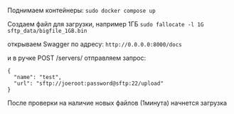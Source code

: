 Поднимаем контейнеры:
```sudo docker compose up```

Создаем файл для загрузки, например 1ГБ
```sudo fallocate -l 1G sftp_data/bigfile_1GB.bin```

открываем Swagger по адресу:
```http://0.0.0.0:8000/docs```

и в ручке POST /servers/ отправляем запрос:
```
{
  "name": "test",
  "url": "sftp://joeroot:password@sftp:22/upload"
}
```

После проверки на наличие новых файлов (1минута) начнется загрузка